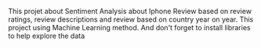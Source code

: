 This projet about Sentiment Analysis about Iphone Review based on review ratings, review descriptions and review based on country year on year. This project using Machine Learning method. And don't forget to install libraries to help explore the data
